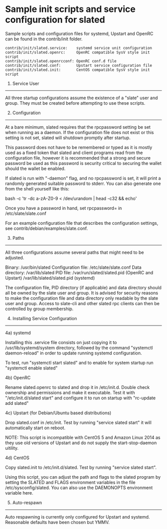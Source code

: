 Sample init scripts and service configuration for slated
==========================================================

Sample scripts and configuration files for systemd, Upstart and OpenRC
can be found in the contrib/init folder.

    contrib/init/slated.service:    systemd service unit configuration
    contrib/init/slated.openrc:     OpenRC compatible SysV style init script
    contrib/init/slated.openrcconf: OpenRC conf.d file
    contrib/init/slated.conf:       Upstart service configuration file
    contrib/init/slated.init:       CentOS compatible SysV style init script

1. Service User
---------------------------------

All three startup configurations assume the existence of a "slate" user
and group.  They must be created before attempting to use these scripts.

2. Configuration
---------------------------------

At a bare minimum, slated requires that the rpcpassword setting be set
when running as a daemon.  If the configuration file does not exist or this
setting is not set, slated will shutdown promptly after startup.

This password does not have to be remembered or typed as it is mostly used
as a fixed token that slated and client programs read from the configuration
file, however it is recommended that a strong and secure password be used
as this password is security critical to securing the wallet should the
wallet be enabled.

If slated is run with "-daemon" flag, and no rpcpassword is set, it will
print a randomly generated suitable password to stderr.  You can also
generate one from the shell yourself like this:

bash -c 'tr -dc a-zA-Z0-9 < /dev/urandom | head -c32 && echo'

Once you have a password in hand, set rpcpassword= in /etc/slate/slate.conf

For an example configuration file that describes the configuration settings,
see contrib/debian/examples/slate.conf.

3. Paths
---------------------------------

All three configurations assume several paths that might need to be adjusted.

Binary:              /usr/bin/slated
Configuration file:  /etc/slate/slate.conf
Data directory:      /var/lib/slated
PID file:            /var/run/slated/slated.pid (OpenRC and Upstart)
                     /var/lib/slated/slated.pid (systemd)

The configuration file, PID directory (if applicable) and data directory
should all be owned by the slate user and group.  It is advised for security
reasons to make the configuration file and data directory only readable by the
slate user and group.  Access to slate-cli and other slated rpc clients
can then be controlled by group membership.

4. Installing Service Configuration
-----------------------------------

4a) systemd

Installing this .service file consists on just copying it to
/usr/lib/systemd/system directory, followed by the command
"systemctl daemon-reload" in order to update running systemd configuration.

To test, run "systemctl start slated" and to enable for system startup run
"systemctl enable slated"

4b) OpenRC

Rename slated.openrc to slated and drop it in /etc/init.d.  Double
check ownership and permissions and make it executable.  Test it with
"/etc/init.d/slated start" and configure it to run on startup with
"rc-update add slated"

4c) Upstart (for Debian/Ubuntu based distributions)

Drop slated.conf in /etc/init.  Test by running "service slated start"
it will automatically start on reboot.

NOTE: This script is incompatible with CentOS 5 and Amazon Linux 2014 as they
use old versions of Upstart and do not supply the start-stop-daemon uitility.

4d) CentOS

Copy slated.init to /etc/init.d/slated. Test by running "service slated start".

Using this script, you can adjust the path and flags to the slated program by
setting the SLATED and FLAGS environment variables in the file
/etc/sysconfig/slated. You can also use the DAEMONOPTS environment variable here.

5. Auto-respawn
-----------------------------------

Auto respawning is currently only configured for Upstart and systemd.
Reasonable defaults have been chosen but YMMV.
